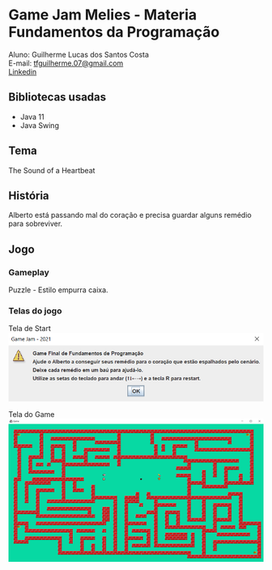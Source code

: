# Game Jam Melies - Materia Fundamentos da Programação
Aluno: Guilherme Lucas dos Santos Costa  
E-mail: tfguilherme.07@gmail.com  
[Linkedin](https://www.linkedin.com/in/guilherme-scosta/)

## Bibliotecas usadas
* Java 11
* Java Swing

## Tema
The Sound of a Heartbeat

## História
Alberto está passando mal do coração e precisa guardar alguns remédio para sobreviver.

## Jogo
### Gameplay
Puzzle - Estilo empurra caixa.

### Telas do jogo
Tela de Start  
![img](src/main/resources/imgs_git/tela_start.png)

Tela do Game  
![img](src/main/resources/imgs_git/tela_game.png)

